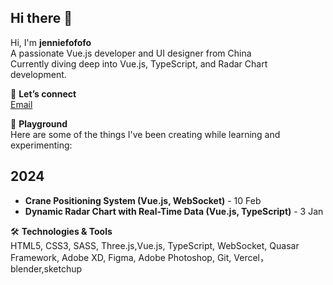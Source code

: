 ## Hi there 👋

<!--
**fffshiyu/fffshiyu** is a ✨ _special_ ✨ repository because its `README.md` (this file) appears on your GitHub profile.

Here are some ideas to get you started:

- 🔭 I’m currently working on ...
- 🌱 I’m currently learning ...
- 👯 I’m looking to collaborate on ...
- 🤔 I’m looking for help with ...
- 💬 Ask me about ...
- 📫 How to reach me: ...
- 😄 Pronouns: ...
- ⚡ Fun fact: ...
-->

Hi, I'm **jenniefofofo**  
A passionate Vue.js developer and UI designer from China  
Currently diving deep into Vue.js, TypeScript, and Radar Chart development.

👋 **Let’s connect**  
 [Email](#fangmeixu36@gmail.com)

🎨 **Playground**  
Here are some of the things I've been creating while learning and experimenting:

## 2024
- **Crane Positioning System (Vue.js, WebSocket)** - 10 Feb  
- **Dynamic Radar Chart with Real-Time Data (Vue.js, TypeScript)** - 3 Jan

🛠 **Technologies & Tools**  
HTML5, CSS3, SASS, Three.js,Vue.js, TypeScript, WebSocket, Quasar Framework, Adobe XD, Figma, Adobe Photoshop, Git, Vercel，blender,sketchup

